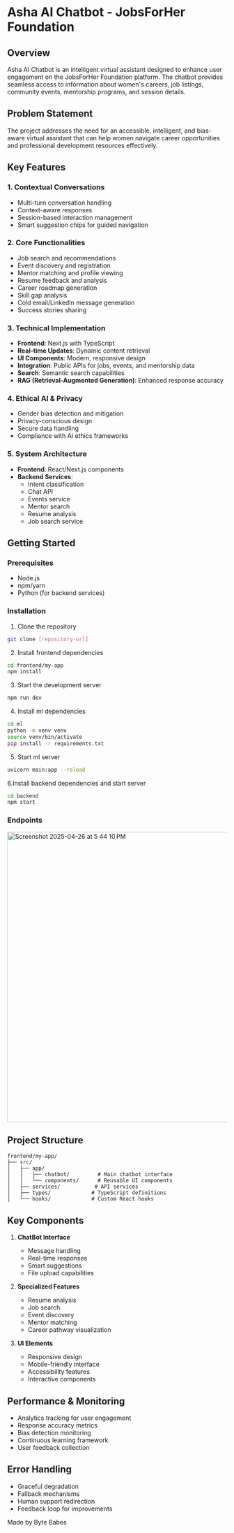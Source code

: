 # Asha AI Chatbot - JobsForHer Foundation

## Overview
Asha AI Chatbot is an intelligent virtual assistant designed to enhance user engagement on the JobsForHer Foundation platform. The chatbot provides seamless access to information about women's careers, job listings, community events, mentorship programs, and session details.

## Problem Statement
The project addresses the need for an accessible, intelligent, and bias-aware virtual assistant that can help women navigate career opportunities and professional development resources effectively.

## Key Features

### 1. Contextual Conversations
- Multi-turn conversation handling
- Context-aware responses
- Session-based interaction management
- Smart suggestion chips for guided navigation

### 2. Core Functionalities
- Job search and recommendations
- Event discovery and registration
- Mentor matching and profile viewing
- Resume feedback and analysis
- Career roadmap generation
- Skill gap analysis
- Cold email/LinkedIn message generation
- Success stories sharing

### 3. Technical Implementation
- **Frontend**: Next.js with TypeScript
- **Real-time Updates**: Dynamic content retrieval
- **UI Components**: Modern, responsive design
- **Integration**: Public APIs for jobs, events, and mentorship data
- **Search**: Semantic search capabilities
- **RAG (Retrieval-Augmented Generation)**: Enhanced response accuracy

### 4. Ethical AI & Privacy
- Gender bias detection and mitigation
- Privacy-conscious design
- Secure data handling
- Compliance with AI ethics frameworks

### 5. System Architecture
- **Frontend**: React/Next.js components
- **Backend Services**:
  - Intent classification
  - Chat API
  - Events service
  - Mentor search
  - Resume analysis
  - Job search service

## Getting Started

### Prerequisites
- Node.js
- npm/yarn
- Python (for backend services)

### Installation

1. Clone the repository
```bash
git clone [repository-url]
```

2. Install frontend dependencies
```bash
cd frontend/my-app
npm install
```

3. Start the development server
```bash
npm run dev
```
4. Install ml dependencies
```bash
cd ml
python -m venv venv     
source venv/bin/activate
pip install -r requirements.txt
```
5. Start ml server
```bash
uvicorn main:app --reload
```
6.Install backend dependencies and start server
```bash
cd backend
npm start
```
### Endpoints 

<img width="665" alt="Screenshot 2025-04-26 at 5 44 10 PM" src="https://github.com/user-attachments/assets/f74479a8-cebe-4b29-9692-61e85c3594b8" />

## Project Structure

```
frontend/my-app/
├── src/
│   ├── app/
│   │   ├── chatbot/         # Main chatbot interface
│   │   └── components/      # Reusable UI components
│   ├── services/           # API services
│   ├── types/             # TypeScript definitions
│   └── hooks/             # Custom React hooks
```

## Key Components

1. **ChatBot Interface**
   - Message handling
   - Real-time responses
   - Smart suggestions
   - File upload capabilities

2. **Specialized Features**
   - Resume analysis
   - Job search
   - Event discovery
   - Mentor matching
   - Career pathway visualization

3. **UI Elements**
   - Responsive design
   - Mobile-friendly interface
   - Accessibility features
   - Interactive components

## Performance & Monitoring

- Analytics tracking for user engagement
- Response accuracy metrics
- Bias detection monitoring
- Continuous learning framework
- User feedback collection

## Error Handling

- Graceful degradation
- Fallback mechanisms
- Human support redirection
- Feedback loop for improvements

Made by Byte Babes

